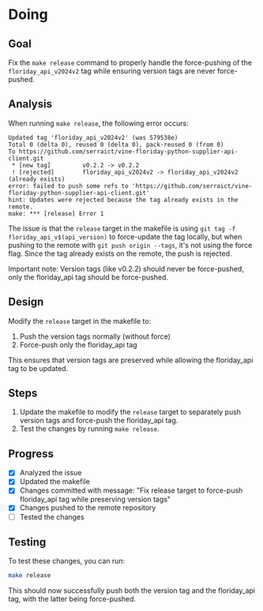 # Doing

## Goal
Fix the `make release` command to properly handle the force-pushing of the `floriday_api_v2024v2` tag while ensuring version tags are never force-pushed.

## Analysis
When running `make release`, the following error occurs:
```
Updated tag 'floriday_api_v2024v2' (was 579538e)
Total 0 (delta 0), reused 0 (delta 0), pack-reused 0 (from 0)
To https://github.com/serraict/vine-floriday-python-supplier-api-client.git
 * [new tag]         v0.2.2 -> v0.2.2
 ! [rejected]        floriday_api_v2024v2 -> floriday_api_v2024v2 (already exists)
error: failed to push some refs to 'https://github.com/serraict/vine-floriday-python-supplier-api-client.git'
hint: Updates were rejected because the tag already exists in the remote.
make: *** [release] Error 1
```

The issue is that the `release` target in the makefile is using `git tag -f floriday_api_v$(api_version)` to force-update the tag locally, but when pushing to the remote with `git push origin --tags`, it's not using the force flag. Since the tag already exists on the remote, the push is rejected.

Important note: Version tags (like v0.2.2) should never be force-pushed, only the floriday_api tag should be force-pushed.

## Design
Modify the `release` target in the makefile to:
1. Push the version tags normally (without force)
2. Force-push only the floriday_api tag

This ensures that version tags are preserved while allowing the floriday_api tag to be updated.

## Steps
1. Update the makefile to modify the `release` target to separately push version tags and force-push the floriday_api tag.
2. Test the changes by running `make release`.

## Progress
- [x] Analyzed the issue
- [x] Updated the makefile
- [x] Changes committed with message: "Fix release target to force-push floriday_api tag while preserving version tags"
- [x] Changes pushed to the remote repository
- [ ] Tested the changes

## Testing
To test these changes, you can run:

```bash
make release
```

This should now successfully push both the version tag and the floriday_api tag, with the latter being force-pushed.
